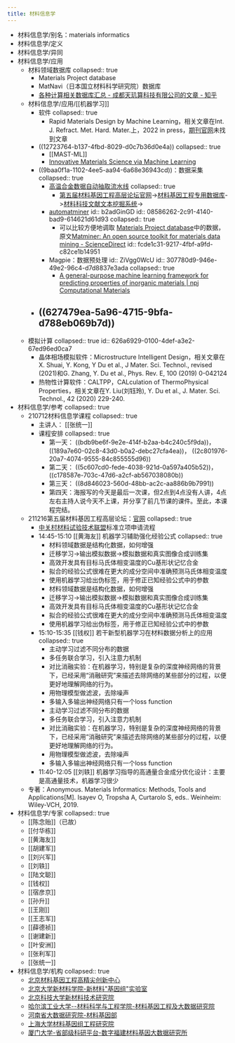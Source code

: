```yaml
---
title: 材料信息学
---
```


- 材料信息学/别名：materials informatics
- 材料信息学/定义
- 材料信息学/异同
- 材料信息学/应用
	- 材料领域数据库
	  collapsed:: true
		- Materials Project database
		- MatNavi（日本国立材料科学研究院）数据库
		- [各种计算相关数据库汇总 - 成都天玑算科技有限公司的文章 - 知乎](https://zhuanlan.zhihu.com/p/424136333)
	- 材料信息学/应用/[[机器学习]]
		- 软件
		  collapsed:: true
			- Rapid Materials Design by Machine Learning，相关文章在Int. J. Refract. Met. Hard. Mater.上，2022 in press，[期刊官网](https://www.sciencedirect.com/journal/international-journal-of-refractory-metals-and-hard-materials)未找到文章
		- ((12723764-b137-4fbd-8029-d0c7b36d0e4a))
		  collapsed:: true
			- [[MAST-ML]]
			- [Innovative Materials Science via Machine Learning](https://onlinelibrary.wiley.com/doi/epdf/10.1002/adfm.202108044)
		- ((9baa0f1a-1102-4ee5-aa94-6a68e36943cd))：数据采集
		  collapsed:: true
			- [高温合金数据自动抽取流水线](http://superalloydigger.mgedata.cn/#/home)
			  collapsed:: true
				- [第五届材料基因工程高层论坛官网](http://www.formge.cn/forum/)->[材料基因工程专用数据库](https://www.mgedata.cn/)->[材料科技文献文本挖掘系统](https://www.mgedata.cn/paper_entry/#/)->
			- [automatminer](https://hackingmaterials.lbl.gov/automatminer/)
			  id:: b2adGinGD
			  id:: 08586262-2c91-4140-bad9-614621d61d93
			  collapsed:: true
				- 可以比较方便地调取 [Materials Project database](https://www.materialsproject.org)中的数据，原文[Matminer: An open source toolkit for materials data mining - ScienceDirect](https://www.sciencedirect.com/science/article/pii/S0927025618303252?via%3Dihub)
				  id:: fcde1c31-9217-4fbf-a9fd-c82ce1b14951
			- Magpie：数据预处理
			  id:: ZiVgg0WcU
			  id:: 307780d9-946e-49e2-96c4-d7d8837e3ada
			  collapsed:: true
				- [A general-purpose machine learning framework for predicting properties of inorganic materials | npj Computational Materials](https://www.nature.com/articles/npjcompumats201628#MOESM37)
		- ((627479ea-5a96-4715-9bfa-d788eb069b7d))
			-
	- 模拟计算
	  collapsed:: true
	  id:: 626a6929-0100-4def-a3e2-67ed96ed0ca7
		- 晶体相场模拟软件：Microstructure Intelligent Design，相关文章在X. Shuai, Y. Kong, Y Du et al., J Mater. Sci. Technol., revised (2021)和G. Zhang, Y. Du et al., Phys. Rev. E, 100 (2019) 0-042124
		- 热物性计算软件：CALTPP，CALculation of ThermoPhysical Properties，相关文章在Y. Liu(刘钰玲), Y. Du et al., J. Mater. Sci. Technol., 42 (2020) 229-240.
- 材料信息学/参考
  collapsed:: true
	- 210712材料信息学课程
	  collapsed:: true
		- 主讲人： [[张统一]]
		- 课程安排
		  collapsed:: true
			- 第一天： ((bdb9be6f-9e2e-414f-b2aa-b4c240c5f9da))， ((189a7e60-02c8-43d0-b0a2-debc27cfa4ea))， ((2c801976-20a7-4074-9555-84c855555d96))
			- 第二天： ((5c607cd0-fede-4038-921d-0a597a405b52))， ((c178587e-703c-47d6-a2cf-ab567038080b))
			- 第三天： ((8d846023-560d-48bb-ac2c-aa886b9b7991))
			- 第四天：海报写的今天是最后一次课，但2点到4点没有人讲，4点左右主持人说今天不上课，并分享了前几节课的课件。至此，本课程完结。
	- 211216第五届材料基因工程高层论坛：[官网](http://www.formge.cn/forum/)
	  collapsed:: true
		- [中关村材料试验技术联盟](http://www.cstm.com.cn/channel/details/home)标准立项申请流程
		- 14:45-15:10 [[黄海友]] 机器学习辅助强化经验公式
		  collapsed:: true
			- 材料领域数据是结构化数据，如何增强
			- 迁移学习->输出模拟数据->模拟数据和真实图像合成训练集
			- 高效开发具有目标马氏体相变温度的Cu基形状记忆合金
			- 拟合的经验公式很难在更大的成分空间中准确预测马氏体相变温度
			- 使用机器学习给出伪标签，用于修正已知经验公式中的参数
			- 材料领域数据是结构化数据，如何增强
			- 迁移学习->输出模拟数据->模拟数据和真实图像合成训练集
			- 高效开发具有目标马氏体相变温度的Cu基形状记忆合金
			- 拟合的经验公式很难在更大的成分空间中准确预测马氏体相变温度
			- 使用机器学习给出伪标签，用于修正已知经验公式中的参数
		- 15:10-15:35 [[钱权]] 若干新型机器学习在材料数据分析上的应用
		  collapsed:: true
			- 主动学习过滤不同分布的数据
			- 多任务联合学习，引入注意力机制
			- 对比消融实验：在机器学习，特别是复杂的深度神经网络的背景下，已经采用“消融研究”来描述去除网络的某些部分的过程，以便更好地理解网络的行为。
			- 用物理模型做滤波，去除噪声
			- 多输入多输出神经网络只有一个loss function
			- 主动学习过滤不同分布的数据
			- 多任务联合学习，引入注意力机制
			- 对比消融实验：在机器学习，特别是复杂的深度神经网络的背景下，已经采用“消融研究”来描述去除网络的某些部分的过程，以便更好地理解网络的行为。
			- 用物理模型做滤波，去除噪声
			- 多输入多输出神经网络只有一个loss function
		- 11:40-12:05 [[刘轶]] 机器学习指导的高通量合金成分优化设计：主要是高通量技术，机器学习很少
	- 专著：Anonymous. Materials Informatics: Methods, Tools and Applications[M]. Isayev O, Tropsha A, Curtarolo S, eds.. Weinheim: Wiley-VCH, 2019.
- 材料信息学/专家
  collapsed:: true
	- [[陈念贻]]（已故）
	- [[付华栋]]
	- [[黄海友]]
	- [[胡建军]]
	- [[刘兴军]]
	- [[刘轶]]
	- [[陆文聪]]
	- [[钱权]]
	- [[宿彦京]]
	- [[孙升]]
	- [[王刚]]
	- [[王志军]]
	- [[薛德祯]]
	- [[谢建新]]
	- [[叶安洲]]
	- [[张利军]]
	- [[张统一]]
- 材料信息学/机构
  collapsed:: true
	- [北京材料基因工程高精尖创新中心](http://bjmge.ustb.edu.cn/)
	- [北京大学新材料学院-新材料"基因组"实验室](https://sam.pkusz.edu.cn/info/1009/1672.htm)
	- [北京科技大学新材料技术研究院](https://adma.ustb.edu.cn/kxyj/kyjd/index.htm)
	- [哈尔滨工业大学--材料科学与工程学院-材料基因工程及大数据研究院](http://mse.hitsz.edu.cn/info/1080/1214.htm)
	- [河南省大数据研究院-材料基因部](http://www7.zzu.edu.cn/hnabd/kxyj/cljyb.htm)
	- [上海大学材料基因组工程研究院](https://mgi.shu.edu.cn/)
	- [厦门大学-省部级科研平台-数字福建材料基因大数据研究所](https://cm.xmu.edu.cn/2022/0411/c20456a450803/page.htm)